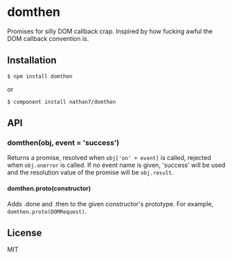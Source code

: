 
# domthen

  Promises for silly DOM callback crap.
  Inspired by how fucking awful the DOM callback convention is.

## Installation

    $ npm install domthen

  or

    $ component install nathan7/domthen

## API

### domthen(obj, event = 'success')

  Returns a promise, resolved when `obj['on' + event]` is called, rejected when `obj.onerror` is called.
  If no event name is given, 'success' will be used and the resolution value of the promise will be `obj.result`.

#### domthen.proto(constructor)

  Adds .done and .then to the given constructor's prototype.
  For example, `domthen.proto(DOMRequest)`.

## License

  MIT
